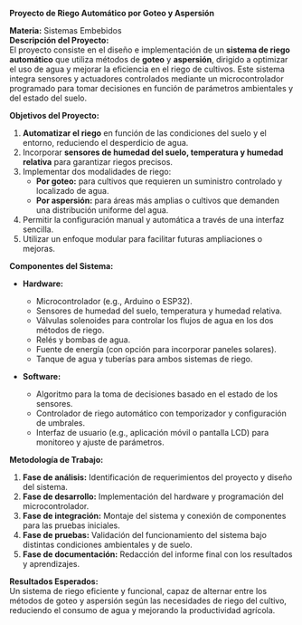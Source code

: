 **Proyecto de Riego Automático por Goteo y Aspersión**  

**Materia:** Sistemas Embebidos  
**Descripción del Proyecto:**  
El proyecto consiste en el diseño e implementación de un **sistema de riego automático** que utiliza métodos de **goteo** y **aspersión**, dirigido a optimizar el uso de agua y mejorar la eficiencia en el riego de cultivos. Este sistema integra sensores y actuadores controlados mediante un microcontrolador programado para tomar decisiones en función de parámetros ambientales y del estado del suelo.  

**Objetivos del Proyecto:**  
1. **Automatizar el riego** en función de las condiciones del suelo y el entorno, reduciendo el desperdicio de agua.  
2. Incorporar **sensores de humedad del suelo, temperatura y humedad relativa** para garantizar riegos precisos.  
3. Implementar dos modalidades de riego:  
   - **Por goteo:** para cultivos que requieren un suministro controlado y localizado de agua.  
   - **Por aspersión:** para áreas más amplias o cultivos que demanden una distribución uniforme del agua.  
4. Permitir la configuración manual y automática a través de una interfaz sencilla.  
5. Utilizar un enfoque modular para facilitar futuras ampliaciones o mejoras.  

**Componentes del Sistema:**  
- **Hardware:**  
  - Microcontrolador (e.g., Arduino o ESP32).  
  - Sensores de humedad del suelo, temperatura y humedad relativa.  
  - Válvulas solenoides para controlar los flujos de agua en los dos métodos de riego.  
  - Relés y bombas de agua.  
  - Fuente de energía (con opción para incorporar paneles solares).  
  - Tanque de agua y tuberías para ambos sistemas de riego.  

- **Software:**  
  - Algoritmo para la toma de decisiones basado en el estado de los sensores.  
  - Controlador de riego automático con temporizador y configuración de umbrales.  
  - Interfaz de usuario (e.g., aplicación móvil o pantalla LCD) para monitoreo y ajuste de parámetros.  

**Metodología de Trabajo:**  
1. **Fase de análisis:** Identificación de requerimientos del proyecto y diseño del sistema.  
2. **Fase de desarrollo:** Implementación del hardware y programación del microcontrolador.  
3. **Fase de integración:** Montaje del sistema y conexión de componentes para las pruebas iniciales.  
4. **Fase de pruebas:** Validación del funcionamiento del sistema bajo distintas condiciones ambientales y de suelo.  
5. **Fase de documentación:** Redacción del informe final con los resultados y aprendizajes.  

**Resultados Esperados:**  
Un sistema de riego eficiente y funcional, capaz de alternar entre los métodos de goteo y aspersión según las necesidades de riego del cultivo, reduciendo el consumo de agua y mejorando la productividad agrícola.
